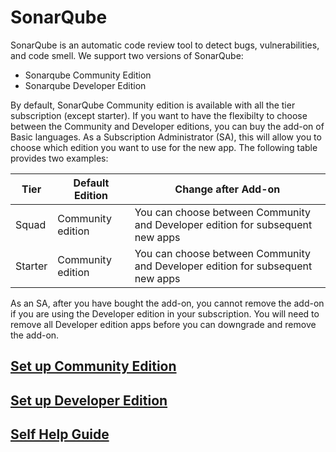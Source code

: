 # SonarQube

SonarQube is an automatic code review tool to detect bugs, vulnerabilities, and code smell. We support two versions of SonarQube:
- Sonarqube Community Edition
- Sonarqube Developer Edition

By default, SonarQube Community edition is available with all the tier subscription (except starter). If you want to have the flexibilty to choose between the Community and Developer editions, you can buy the add-on of Basic languages. As a Subscription Administrator (SA), this will allow you to choose which edition you want to use for the new app. The following table provides two examples:  

|**Tier**|**Default Edition**|**Change after Add-on**|
|---|---|---|
|Squad|Community edition|You can choose between Community and Developer edition for subsequent new apps|
|Starter|Community edition|You can choose between Community and Developer edition for subsequent new apps|

As an SA, after you have bought the add-on, you cannot remove the add-on if you are using the Developer edition in your subscription. You will need to remove all Developer edition apps before you can downgrade and remove the add-on. 


## [Set up Community Edition](sonarqube-set-up-community-edition)
## [Set up Developer Edition](sonarqube-set-up-developer-edition)
## [Self Help Guide](sonarqube-self-help-guide)

<!--
**Topics**  

- [Set up Community Edition](sonarqube-set-up-community-edition)
- [Set up Developer Edition](sonarqube-set-up-developer-edition)
- [Self Help Guide](sonarqube-self-help-guide)
-->